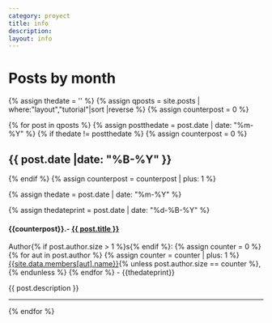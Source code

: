 ```yaml
---
category: proyect
title: info
description:
layout: info
---
```




<h1>Posts by month</h1>



{% assign thedate = '' %}
{% assign qposts = site.posts | where:"layout","tutorial"|sort |reverse %}
{% assign counterpost = 0 %}

{% for post in qposts %}
{% assign postthedate = post.date | date: "%m-%Y" %}
{% if thedate != postthedate %}
{% assign counterpost = 0 %}
<h2>{{ post.date |date: "%B-%Y" }}</h2>
{% endif %}
{% assign counterpost = counterpost | plus: 1 %}

{% assign thedate = post.date | date: "%m-%Y" %}

{% assign thedateprint = post.date | date: "%d-%B-%Y" %}

<h4 class="headline">{{counterpost}}.- <a href="{{site.url}}{{site.baseurl}}{{ post.url }}">{{ post.title }}</a></h4>   
<p>Author{% if post.author.size > 1 %}s{% endif %}:
      {% assign counter = 0 %}
      {% for aut in post.author %}
           {% assign counter = counter | plus: 1 %}
<a href="{{site.url}}{{site.baseurl}}/author/{{aut}}">{{site.data.members[aut].name}}</a>{% unless post.author.size == counter %},{% endunless %}
      {% endfor %} - {{thedateprint}}</p>
<div class="ellipsis-two-lines">
{{ post.description }}
</div>
<hr>

{% endfor %}



